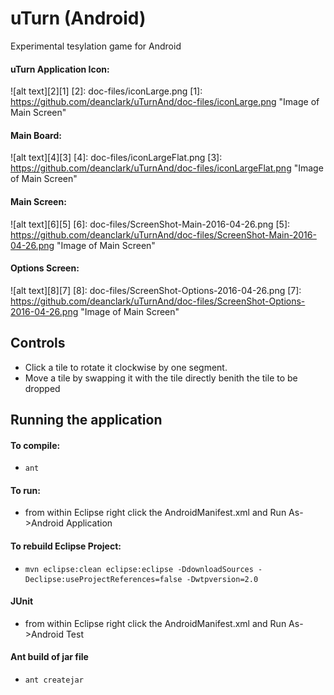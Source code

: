 uTurn (Android)
=============== 

Experimental tesylation game for Android



#### uTurn Application Icon: 
![alt text][2][1]
  [2]: doc-files/iconLarge.png
  [1]: https://github.com/deanclark/uTurnAnd/doc-files/iconLarge.png "Image of Main Screen"

#### Main Board: 
![alt text][4][3]
  [4]: doc-files/iconLargeFlat.png
  [3]: https://github.com/deanclark/uTurnAnd/doc-files/iconLargeFlat.png "Image of Main Screen"

#### Main Screen: 
![alt text][6][5]
  [6]: doc-files/ScreenShot-Main-2016-04-26.png
  [5]: https://github.com/deanclark/uTurnAnd/doc-files/ScreenShot-Main-2016-04-26.png "Image of Main Screen"

#### Options Screen: 
![alt text][8][7]
  [8]: doc-files/ScreenShot-Options-2016-04-26.png
  [7]: https://github.com/deanclark/uTurnAnd/doc-files/ScreenShot-Options-2016-04-26.png "Image of Main Screen"


Controls
-----------

* Click a tile to rotate it clockwise by one segment.
* Move a tile by swapping it with the tile directly benith the tile to be dropped



Running the application
-----------

 
#### To compile:

*     ant

#### To run:
   
   * from within Eclipse right click the AndroidManifest.xml and Run As->Android Application
    

#### To rebuild Eclipse Project:
*     mvn eclipse:clean eclipse:eclipse -DdownloadSources -Declipse:useProjectReferences=false -Dwtpversion=2.0

#### JUnit
* 	from within Eclipse right click the AndroidManifest.xml and Run As->Android Test
	
	
#### Ant build of jar file
*     ant createjar
